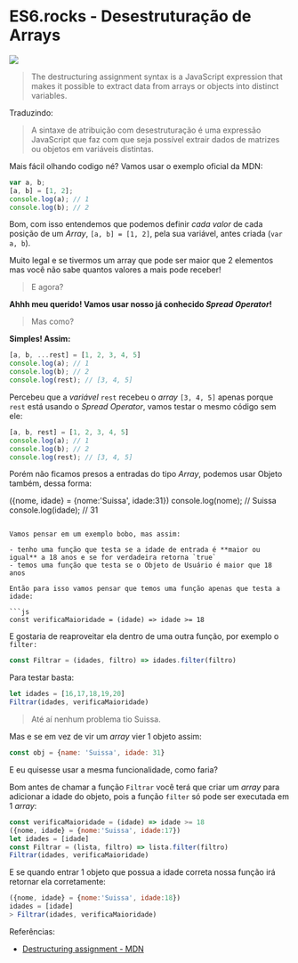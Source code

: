 # ES6.rocks - Desestruturação de Arrays

![](https://media.giphy.com/media/3o7abBP0nMjrdIvaCY/giphy.gif)

> The destructuring assignment syntax is a JavaScript expression that makes it possible to extract data from arrays or objects into distinct variables.

Traduzindo:

> A sintaxe de atribuição com desestruturação é uma expressão JavaScript que faz com que seja possível extrair dados de matrizes ou objetos em variáveis distintas.


Mais fácil olhando codigo né? Vamos usar o exemplo oficial da MDN:

```js
var a, b;
[a, b] = [1, 2];
console.log(a); // 1
console.log(b); // 2
```

Bom, com isso entendemos que podemos definir *cada valor* de cada posição de um *Array*, `[a, b] = [1, 2]`, pela sua variável, antes criada (`var a, b`). 

Muito legal e se tivermos um array que pode ser maior que 2 elementos mas você não sabe quantos valores a mais pode receber!

> E agora?

**Ahhh meu querido! Vamos usar nosso já conhecido *Spread Operator*!**

> Mas como?

**Simples! Assim:**

```js
[a, b, ...rest] = [1, 2, 3, 4, 5]
console.log(a); // 1
console.log(b); // 2
console.log(rest); // [3, 4, 5]
```

Percebeu que a *variável* `rest` recebeu o *array* `[3, 4, 5]` apenas porque `rest` está usando o *Spread Operator*, vamos testar o mesmo código sem ele:

```js
[a, b, rest] = [1, 2, 3, 4, 5]
console.log(a); // 1
console.log(b); // 2
console.log(rest); // [3, 4, 5]
```

Porém não ficamos presos a entradas do tipo *Array*, podemos usar Objeto também, dessa forma:

({nome, idade} = {nome:'Suissa', idade:31})
console.log(nome); // Suissa
console.log(idade); // 31
```

Vamos pensar em um exemplo bobo, mas assim:

- tenho uma função que testa se a idade de entrada é **maior ou igual** a 18 anos e se for verdadeira retorna `true`
- temos uma função que testa se o Objeto de Usuário é maior que 18 anos

Então para isso vamos pensar que temos uma função apenas que testa a idade:

```js
const verificaMaioridade = (idade) => idade >= 18
```

E gostaria de reaproveitar ela dentro de uma outra função, por exemplo o `filter:`

```js
const Filtrar = (idades, filtro) => idades.filter(filtro)
```

Para testar basta:

```js
let idades = [16,17,18,19,20]
Filtrar(idades, verificaMaioridade)
```

> Até aí nenhum problema tio Suissa.

Mas e se em vez de vir um *array* vier 1 objeto assim:

```js
const obj = {name: 'Suissa', idade: 31}
```

E eu quisesse usar a mesma funcionalidade, como faria?

Bom antes de chamar a função `Filtrar` você terá que criar um *array* para adicionar a idade do objeto, pois a função `filter` só pode ser executada em 1 *array*:

```js
const verificaMaioridade = (idade) => idade >= 18
({nome, idade} = {nome:'Suissa', idade:17})
let idades = [idade]
const Filtrar = (lista, filtro) => lista.filter(filtro)
Filtrar(idades, verificaMaioridade)
```

E se quando entrar 1 objeto que possua a idade correta nossa função irá retornar ela corretamente:

```js
({nome, idade} = {nome:'Suissa', idade:18})
idades = [idade]
> Filtrar(idades, verificaMaioridade)
```

Referências:

- [Destructuring assignment - MDN](https://developer.mozilla.org/pt-BR/docs/Web/JavaScript/Reference/Operators/Destructuring_assignment)
